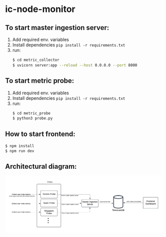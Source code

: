 # ic-node-monitor

## To start master ingestion server:

1. Add required env. variables
2. Install dependencies `pip install -r requirements.txt`
3. run:
   ```sh
   $ cd metric_collector
   $ uvicorn server:app --reload --host 0.0.0.0 --port 8000
   ```

## To start metric probe:

1. Add required env. variables
2. Install dependencies `pip install -r requirements.txt`
3. run:
   ```sh
   $ cd metric_probe
   $ python3 probe.py
   ```

## How to start frontend:
```
$ npm install
$ npm run dev
```

## Architectural diagram:

![Architectural Diagram](assets/ic_node_monitoring_architectural_diagram.png)
